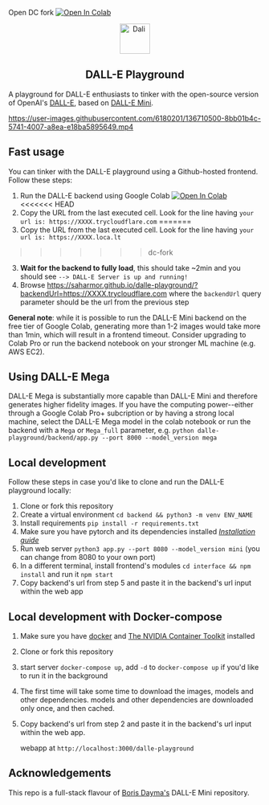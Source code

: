 Open DC fork [![Open In Colab](https://colab.research.google.com/assets/colab-badge.svg)](https://colab.research.google.com/github/dcsan/dalle-playground/blob/main/backend/dalle_playground_backend.ipynb)


<p align="center">
<img src="https://emojipedia-us.s3.dualstack.us-west-1.amazonaws.com/thumbs/240/apple/285/woman-artist_1f469-200d-1f3a8.png" width="60" alt="Dali">
  <h2 align="center">DALL-E Playground</h2>
</p>

A playground for DALL-E enthusiasts to tinker with the open-source version of
OpenAI's [DALL-E](https://openai.com/blog/dall-e/), based on [DALL-E Mini](https://github.com/borisdayma/dalle-mini).

https://user-images.githubusercontent.com/6180201/136710500-8bb01b4c-5741-4007-a8ea-e18ba5895649.mp4


## Fast usage

You can tinker with the DALL-E playground using a Github-hosted frontend. Follow these steps:

1. Run the DALL-E backend using Google Colab [![Open In Colab](https://colab.research.google.com/assets/colab-badge.svg)](https://colab.research.google.com/github/saharmor/dalle-playground/blob/main/backend/dalle_playground_backend.ipynb)
<<<<<<< HEAD
2. Copy the URL from the last executed cell. Look for the line having `your url is: https://XXXX.trycloudflare.com`
=======
2. Copy the URL from the last executed cell. Look for the line having `your url is: https://XXXX.loca.lt`
>>>>>>> dc-fork
3. **Wait for the backend to fully load**, this should take ~2min and you should see `--> DALL-E Server is up and running!`
5. Browse https://saharmor.github.io/dalle-playground/?backendUrl=https://XXXX.trycloudflare.com where the `backendUrl` query parameter should be the url from the previous step

**General note**: while it is possible to run the DALL-E Mini backend on the free tier of Google Colab,
generating more than 1-2 images would take more than 1min, which will result in a frontend timeout. Consider upgrading to Colab Pro or run the backend notebook on your stronger ML machine (e.g. AWS EC2).

## Using DALL-E Mega
DALL-E Mega is substantially more capable than DALL-E Mini and therefore generates higher fidelity images. If you have the computing power--either through a Google Colab Pro+ subcription or by having a strong local machine, select the DALL-E Mega model in the colab notebook or run the backend with a `Mega` or `Mega_full` parameter, e.g. `python dalle-playground/backend/app.py --port 8000 --model_version mega`

## Local development

Follow these steps in case you'd like to clone and run the DALL-E playground locally:

1. Clone or fork this repository
2. Create a virtual environment `cd backend && python3 -m venv ENV_NAME`
3. Install requirements `pip install -r requirements.txt`
4. Make sure you have pytorch and its dependencies
   installed _[Installation guide](https://pytorch.org/get-started/locally/)_
5. Run web server `python3 app.py --port 8080 --model_version mini` (you can change from 8080 to your own port)
6. In a different terminal, install frontend's modules `cd interface && npm install` and run
   it `npm start`
7. Copy backend's url from step 5 and paste it in the backend's url input within the web app

## Local development with Docker-compose

1. Make sure you have [docker](https://docs.docker.com/get-docker/) and [The NVIDIA Container Toolkit](https://docs.nvidia.com/datacenter/cloud-native/container-toolkit/install-guide.html) installed
2. Clone or fork this repository
3. start server `docker-compose up`, add `-d` to `docker-compose up` if you'd like to run it in the background
4. The first time will take some time to download the images, models and other dependencies.
   models and other dependencies are downloaded only once, and then cached.
4. Copy backend's url from step 2 and paste it in the backend's url input within the web app.

   webapp at `http://localhost:3000/dalle-playground`

## Acknowledgements

This repo is a full-stack flavour of [Boris Dayma's](https://github.com/borisdayma) DALL-E Mini
repository.
